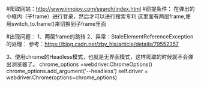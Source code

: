#爬取网站：http://www.innojoy.com/search/index.html
#前提条件：
    在弹出的小框内（子frame）进行登录，然后才可以进行搜索专利
    这里面有两层frame,使用switch_to.frame()来切换到子frame里面

#出现问题：
1、两层frame的跳转
2、异常：StaleElementReferenceException 的处理：
    参考：https://blog.csdn.net/zby_hlx/article/details/79552357

3、使用chrome的Headless模式，也就是无界面模式，这样爬取的时候就不会弹出浏览器了。
chrome_options =webdriver.ChromeOptions()
chrome_options.add_argument('--headless')
self.driver = webdriver.Chrome(options=chrome_options)